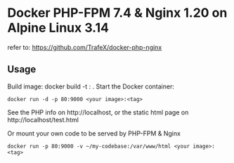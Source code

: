 # Docker PHP-FPM 7.4 & Nginx 1.20 on Alpine Linux 3.14
refer to: https://github.com/TrafeX/docker-php-nginx

## Usage

Build image: 
    docker build -t <your image>:<tag> .
Start the Docker container:

    docker run -d -p 80:9000 <your image>:<tag>

See the PHP info on http://localhost, or the static html page on http://localhost/test.html

Or mount your own code to be served by PHP-FPM & Nginx

    docker run -p 80:9000 -v ~/my-codebase:/var/www/html <your image>:<tag>
